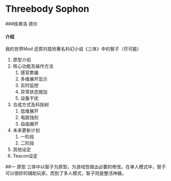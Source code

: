 # Threebody Sophon

###徐弗洛 德尔

#### 介绍
我的世界Mod 还原刘慈欣著名科幻小说《三体》中的智子（尽可能）
1. 原型介绍
2. 核心功能及操作方法
   1. 感官欺骗
   2. 多维展开显示
   3. 实时监控
   4. 异常状态施加
   5. 设备干扰
3. 合成方式及科技树
   1. 低维展开
   2. 电路蚀刻
   3. 自由展开
4. 未来更新计划
   1. 一阶段
   2. 二阶段
5. 其他设定
6. Teacon设定

##一  原型
三体中以智子为原型，为游戏性做出必要的修改。在单人模式中，智子可以很好的辅助玩家。而到了多人模式，智子则是整活神器。

